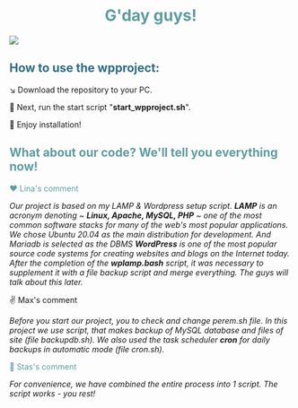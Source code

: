 <h1 style="color: #5e9ca0;" align=center>G'day guys!</h1>
<img src="https://user-images.githubusercontent.com/101510056/179406119-32c01441-57c0-43b2-aa69-1284dc3f8c63.png">
<h2 style="color: #2e6c80;">How to use the wpproject:</h2>
<p> ↘ Download the repository to your PC. </p>
<p>  🚀 Next, run the start script "<b>start_wpproject.sh</b>". </p>
<p> 🚬 Enjoy installation!</p>

<h2 style="color: #5e9ca0;">What about our code? We'll tell you everything now! </h2>
<p style="color: #5e9ca0;"> ❤ Lina's comment </p>
<i>Our project is based on my LAMP & Wordpress setup script. </i>
<i><b>LAMP</b> is an acronym denoting ~ <b>Linux, Apache, MySQL, PHP</b> ~ one of the most common software stacks for many of the web's most popular applications. </i>  
<i>We chose Ubuntu 20.04 as the main distribution for development. And Mariadb is selected as the DBMS</i>
<i><b>WordPress</b> is one of the most popular source code systems for creating websites and blogs on the Internet today.</i>
<i>After the completion of the <b>wplamp.bash</b> script, it was necessary to supplement it with a file backup script and merge everything. The guys will talk about this later. </i>
<p></p>
<p> ✌ Max's comment </p>
<i>Before you start our project, you to check and change perem.sh file.</i> 
<i>In this project we use script, that makes backup of MySQL database and files of site (file backupdb.sh).</i>
<i>We also used the task scheduler <b>cron</b> for daily backups in automatic mode (file cron.sh).</i>
<p></p>
<p style="color: #5e9ca0;"> 🥔 Stas's comment </p>
<i>For convenience, we have combined the entire process into 1 script. The script works - you rest!</i>
<p></p>
